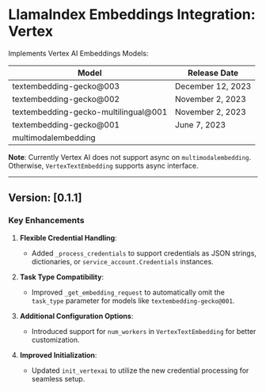 # LlamaIndex Embeddings Integration: Vertex

Implements Vertex AI Embeddings Models:

| Model                                | Release Date      |
| ------------------------------------ | ----------------- |
| textembedding-gecko@003              | December 12, 2023 |
| textembedding-gecko@002              | November 2, 2023  |
| textembedding-gecko-multilingual@001 | November 2, 2023  |
| textembedding-gecko@001              | June 7, 2023      |
| multimodalembedding                  |                   |

**Note**: Currently Vertex AI does not support async on `multimodalembedding`.
Otherwise, `VertexTextEmbedding` supports async interface.

---

## **Version: [0.1.1]**

### **Key Enhancements**

1. **Flexible Credential Handling**:

   - Added `_process_credentials` to support credentials as JSON strings, dictionaries, or `service_account.Credentials` instances.

2. **Task Type Compatibility**:

   - Improved `_get_embedding_request` to automatically omit the `task_type` parameter for models like `textembedding-gecko@001`.

3. **Additional Configuration Options**:

   - Introduced support for `num_workers` in `VertexTextEmbedding` for better customization.

4. **Improved Initialization**:
   - Updated `init_vertexai` to utilize the new credential processing for seamless setup.

